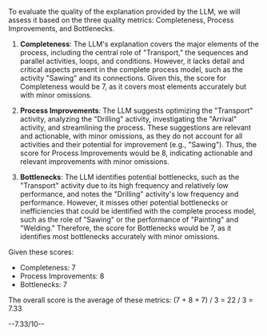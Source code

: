 To evaluate the quality of the explanation provided by the LLM, we will assess it based on the three quality metrics: Completeness, Process Improvements, and Bottlenecks.

1. **Completeness**: The LLM's explanation covers the major elements of the process, including the central role of "Transport," the sequences and parallel activities, loops, and conditions. However, it lacks detail and critical aspects present in the complete process model, such as the activity "Sawing" and its connections. Given this, the score for Completeness would be 7, as it covers most elements accurately but with minor omissions.

2. **Process Improvements**: The LLM suggests optimizing the "Transport" activity, analyzing the "Drilling" activity, investigating the "Arrival" activity, and streamlining the process. These suggestions are relevant and actionable, with minor omissions, as they do not account for all activities and their potential for improvement (e.g., "Sawing"). Thus, the score for Process Improvements would be 8, indicating actionable and relevant improvements with minor omissions.

3. **Bottlenecks**: The LLM identifies potential bottlenecks, such as the "Transport" activity due to its high frequency and relatively low performance, and notes the "Drilling" activity's low frequency and performance. However, it misses other potential bottlenecks or inefficiencies that could be identified with the complete process model, such as the role of "Sawing" or the performance of "Painting" and "Welding." Therefore, the score for Bottlenecks would be 7, as it identifies most bottlenecks accurately with minor omissions.

Given these scores:
- Completeness: 7
- Process Improvements: 8
- Bottlenecks: 7

The overall score is the average of these metrics: (7 + 8 + 7) / 3 = 22 / 3 = 7.33

--7.33/10--